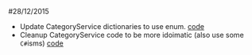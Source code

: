 #28/12/2015

- Update CategoryService dictionaries to use enum. [code](6d5b1cdeff084b5040194a0dd3e17d22b212048f)
- Cleanup CategoryService code to be more idoimatic (also use some `C#`isms) [code](59ec28b170e227f800275306b33df9b43d368a41)
